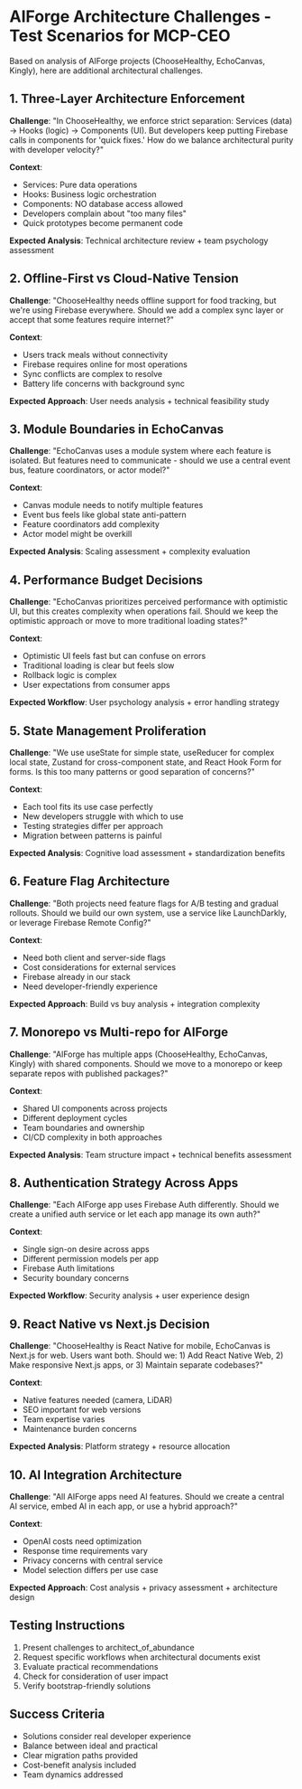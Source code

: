 # AIForge Architecture Challenges - Test Scenarios for MCP-CEO

Based on analysis of AIForge projects (ChooseHealthy, EchoCanvas, Kingly), here are additional architectural challenges.

## 1. Three-Layer Architecture Enforcement

**Challenge**: "In ChooseHealthy, we enforce strict separation: Services (data) → Hooks (logic) → Components (UI). But developers keep putting Firebase calls in components for 'quick fixes.' How do we balance architectural purity with developer velocity?"

**Context**:
- Services: Pure data operations
- Hooks: Business logic orchestration  
- Components: NO database access allowed
- Developers complain about "too many files"
- Quick prototypes become permanent code

**Expected Analysis**: Technical architecture review + team psychology assessment

## 2. Offline-First vs Cloud-Native Tension

**Challenge**: "ChooseHealthy needs offline support for food tracking, but we're using Firebase everywhere. Should we add a complex sync layer or accept that some features require internet?"

**Context**:
- Users track meals without connectivity
- Firebase requires online for most operations
- Sync conflicts are complex to resolve
- Battery life concerns with background sync

**Expected Approach**: User needs analysis + technical feasibility study

## 3. Module Boundaries in EchoCanvas

**Challenge**: "EchoCanvas uses a module system where each feature is isolated. But features need to communicate - should we use a central event bus, feature coordinators, or actor model?"

**Context**:
- Canvas module needs to notify multiple features
- Event bus feels like global state anti-pattern
- Feature coordinators add complexity
- Actor model might be overkill

**Expected Analysis**: Scaling assessment + complexity evaluation

## 4. Performance Budget Decisions

**Challenge**: "EchoCanvas prioritizes perceived performance with optimistic UI, but this creates complexity when operations fail. Should we keep the optimistic approach or move to more traditional loading states?"

**Context**:
- Optimistic UI feels fast but can confuse on errors
- Traditional loading is clear but feels slow
- Rollback logic is complex
- User expectations from consumer apps

**Expected Workflow**: User psychology analysis + error handling strategy

## 5. State Management Proliferation

**Challenge**: "We use useState for simple state, useReducer for complex local state, Zustand for cross-component state, and React Hook Form for forms. Is this too many patterns or good separation of concerns?"

**Context**:
- Each tool fits its use case perfectly
- New developers struggle with which to use
- Testing strategies differ per approach
- Migration between patterns is painful

**Expected Analysis**: Cognitive load assessment + standardization benefits

## 6. Feature Flag Architecture

**Challenge**: "Both projects need feature flags for A/B testing and gradual rollouts. Should we build our own system, use a service like LaunchDarkly, or leverage Firebase Remote Config?"

**Context**:
- Need both client and server-side flags
- Cost considerations for external services
- Firebase already in our stack
- Need developer-friendly experience

**Expected Approach**: Build vs buy analysis + integration complexity

## 7. Monorepo vs Multi-repo for AIForge

**Challenge**: "AIForge has multiple apps (ChooseHealthy, EchoCanvas, Kingly) with shared components. Should we move to a monorepo or keep separate repos with published packages?"

**Context**:
- Shared UI components across projects
- Different deployment cycles
- Team boundaries and ownership
- CI/CD complexity in both approaches

**Expected Analysis**: Team structure impact + technical benefits assessment

## 8. Authentication Strategy Across Apps

**Challenge**: "Each AIForge app uses Firebase Auth differently. Should we create a unified auth service or let each app manage its own auth?"

**Context**:
- Single sign-on desire across apps
- Different permission models per app
- Firebase Auth limitations
- Security boundary concerns

**Expected Workflow**: Security analysis + user experience design

## 9. React Native vs Next.js Decision

**Challenge**: "ChooseHealthy is React Native for mobile, EchoCanvas is Next.js for web. Users want both. Should we: 1) Add React Native Web, 2) Make responsive Next.js apps, or 3) Maintain separate codebases?"

**Context**:
- Native features needed (camera, LiDAR)
- SEO important for web versions
- Team expertise varies
- Maintenance burden concerns

**Expected Analysis**: Platform strategy + resource allocation

## 10. AI Integration Architecture

**Challenge**: "All AIForge apps need AI features. Should we create a central AI service, embed AI in each app, or use a hybrid approach?"

**Context**:
- OpenAI costs need optimization
- Response time requirements vary
- Privacy concerns with central service
- Model selection differs per use case

**Expected Approach**: Cost analysis + privacy assessment + architecture design

## Testing Instructions

1. Present challenges to architect_of_abundance
2. Request specific workflows when architectural documents exist
3. Evaluate practical recommendations
4. Check for consideration of user impact
5. Verify bootstrap-friendly solutions

## Success Criteria

- Solutions consider real developer experience
- Balance between ideal and practical
- Clear migration paths provided
- Cost-benefit analysis included
- Team dynamics addressed